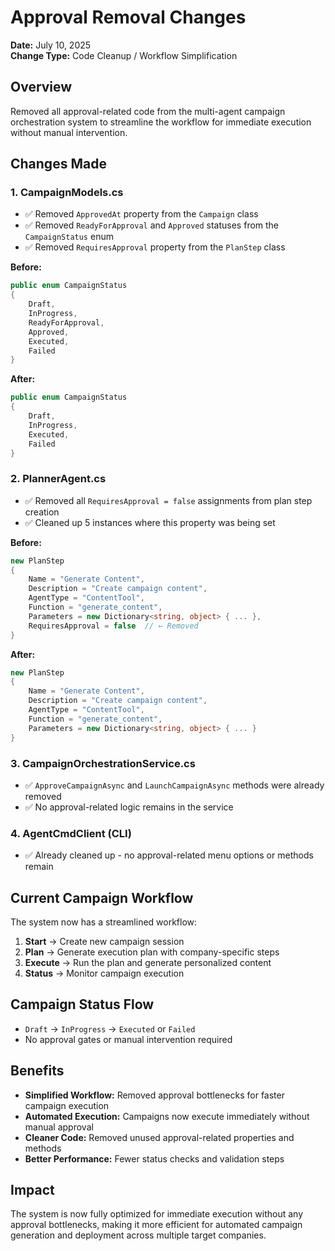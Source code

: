 # Approval Removal Changes

**Date:** July 10, 2025  
**Change Type:** Code Cleanup / Workflow Simplification

## Overview

Removed all approval-related code from the multi-agent campaign orchestration system to streamline the workflow for immediate execution without manual intervention.

## Changes Made

### 1. **CampaignModels.cs**
- ✅ Removed `ApprovedAt` property from the `Campaign` class
- ✅ Removed `ReadyForApproval` and `Approved` statuses from the `CampaignStatus` enum
- ✅ Removed `RequiresApproval` property from the `PlanStep` class

**Before:**
```csharp
public enum CampaignStatus
{
    Draft,
    InProgress,
    ReadyForApproval,
    Approved,
    Executed,
    Failed
}
```

**After:**
```csharp
public enum CampaignStatus
{
    Draft,
    InProgress,
    Executed,
    Failed
}
```

### 2. **PlannerAgent.cs**
- ✅ Removed all `RequiresApproval = false` assignments from plan step creation
- ✅ Cleaned up 5 instances where this property was being set

**Before:**
```csharp
new PlanStep
{
    Name = "Generate Content",
    Description = "Create campaign content",
    AgentType = "ContentTool",
    Function = "generate_content",
    Parameters = new Dictionary<string, object> { ... },
    RequiresApproval = false  // ← Removed
}
```

**After:**
```csharp
new PlanStep
{
    Name = "Generate Content",
    Description = "Create campaign content",
    AgentType = "ContentTool",
    Function = "generate_content",
    Parameters = new Dictionary<string, object> { ... }
}
```

### 3. **CampaignOrchestrationService.cs**
- ✅ `ApproveCampaignAsync` and `LaunchCampaignAsync` methods were already removed
- ✅ No approval-related logic remains in the service

### 4. **AgentCmdClient (CLI)**
- ✅ Already cleaned up - no approval-related menu options or methods remain

## Current Campaign Workflow

The system now has a streamlined workflow:

1. **Start** → Create new campaign session
2. **Plan** → Generate execution plan with company-specific steps
3. **Execute** → Run the plan and generate personalized content
4. **Status** → Monitor campaign execution

## Campaign Status Flow

- `Draft` → `InProgress` → `Executed` or `Failed`
- No approval gates or manual intervention required

## Benefits

- **Simplified Workflow:** Removed approval bottlenecks for faster campaign execution
- **Automated Execution:** Campaigns now execute immediately without manual approval
- **Cleaner Code:** Removed unused approval-related properties and methods
- **Better Performance:** Fewer status checks and validation steps

## Impact

The system is now fully optimized for immediate execution without any approval bottlenecks, making it more efficient for automated campaign generation and deployment across multiple target companies.
